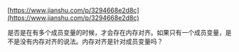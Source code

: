 [https://www.jianshu.com/p/3294668e2d8c](https://www.jianshu.com/p/3294668e2d8c)

是否是在有多个成员变量的时候，才会存在内存对齐。如果只有一个成员变量，是不是没有内存对齐的说法。内存对齐是针对成员变量吗？